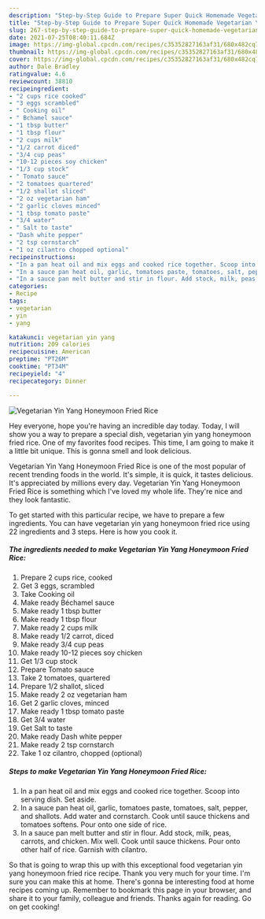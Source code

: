 ```yaml
---
description: "Step-by-Step Guide to Prepare Super Quick Homemade Vegetarian Yin Yang Honeymoon Fried Rice"
title: "Step-by-Step Guide to Prepare Super Quick Homemade Vegetarian Yin Yang Honeymoon Fried Rice"
slug: 267-step-by-step-guide-to-prepare-super-quick-homemade-vegetarian-yin-yang-honeymoon-fried-rice
date: 2021-07-25T08:40:11.684Z
image: https://img-global.cpcdn.com/recipes/c35352827163af31/680x482cq70/vegetarian-yin-yang-honeymoon-fried-rice-recipe-main-photo.jpg
thumbnail: https://img-global.cpcdn.com/recipes/c35352827163af31/680x482cq70/vegetarian-yin-yang-honeymoon-fried-rice-recipe-main-photo.jpg
cover: https://img-global.cpcdn.com/recipes/c35352827163af31/680x482cq70/vegetarian-yin-yang-honeymoon-fried-rice-recipe-main-photo.jpg
author: Dale Bradley
ratingvalue: 4.6
reviewcount: 38810
recipeingredient:
- "2 cups rice cooked"
- "3 eggs scrambled"
- " Cooking oil"
- " Bchamel sauce"
- "1 tbsp butter"
- "1 tbsp flour"
- "2 cups milk"
- "1/2 carrot diced"
- "3/4 cup peas"
- "10-12 pieces soy chicken"
- "1/3 cup stock"
- " Tomato sauce"
- "2 tomatoes quartered"
- "1/2 shallot sliced"
- "2 oz vegetarian ham"
- "2 garlic cloves minced"
- "1 tbsp tomato paste"
- "3/4 water"
- " Salt to taste"
- "Dash white pepper"
- "2 tsp cornstarch"
- "1 oz cilantro chopped optional"
recipeinstructions:
- "In a pan heat oil and mix eggs and cooked rice together. Scoop into serving dish. Set aside."
- "In a sauce pan heat oil, garlic, tomatoes paste, tomatoes, salt, pepper, and shallots. Add water and cornstarch. Cook until sauce thickens and tomatoes softens. Pour onto one side of rice."
- "In a sauce pan melt butter and stir in flour. Add stock, milk, peas, carrots, and chicken. Mix well. Cook until sauce thickens. Pour onto other half of rice. Garnish with cilantro."
categories:
- Recipe
tags:
- vegetarian
- yin
- yang

katakunci: vegetarian yin yang 
nutrition: 209 calories
recipecuisine: American
preptime: "PT26M"
cooktime: "PT34M"
recipeyield: "4"
recipecategory: Dinner

---
```



![Vegetarian Yin Yang Honeymoon Fried Rice](https://img-global.cpcdn.com/recipes/c35352827163af31/680x482cq70/vegetarian-yin-yang-honeymoon-fried-rice-recipe-main-photo.jpg)

Hey everyone, hope you're having an incredible day today. Today, I will show you a way to prepare a special dish, vegetarian yin yang honeymoon fried rice. One of my favorites food recipes. This time, I am going to make it a little bit unique. This is gonna smell and look delicious.



Vegetarian Yin Yang Honeymoon Fried Rice is one of the most popular of recent trending foods in the world. It's simple, it is quick, it tastes delicious. It's appreciated by millions every day. Vegetarian Yin Yang Honeymoon Fried Rice is something which I've loved my whole life. They're nice and they look fantastic.


To get started with this particular recipe, we have to prepare a few ingredients. You can have vegetarian yin yang honeymoon fried rice using 22 ingredients and 3 steps. Here is how you cook it.

<!--inarticleads1-->

##### The ingredients needed to make Vegetarian Yin Yang Honeymoon Fried Rice:

1. Prepare 2 cups rice, cooked
1. Get 3 eggs, scrambled
1. Take  Cooking oil
1. Make ready  Béchamel sauce
1. Make ready 1 tbsp butter
1. Make ready 1 tbsp flour
1. Make ready 2 cups milk
1. Make ready 1/2 carrot, diced
1. Make ready 3/4 cup peas
1. Make ready 10-12 pieces soy chicken
1. Get 1/3 cup stock
1. Prepare  Tomato sauce
1. Take 2 tomatoes, quartered
1. Prepare 1/2 shallot, sliced
1. Make ready 2 oz vegetarian ham
1. Get 2 garlic cloves, minced
1. Make ready 1 tbsp tomato paste
1. Get 3/4 water
1. Get  Salt to taste
1. Make ready Dash white pepper
1. Make ready 2 tsp cornstarch
1. Take 1 oz cilantro, chopped (optional)




<!--inarticleads2-->

##### Steps to make Vegetarian Yin Yang Honeymoon Fried Rice:

1. In a pan heat oil and mix eggs and cooked rice together. Scoop into serving dish. Set aside.
1. In a sauce pan heat oil, garlic, tomatoes paste, tomatoes, salt, pepper, and shallots. Add water and cornstarch. Cook until sauce thickens and tomatoes softens. Pour onto one side of rice.
1. In a sauce pan melt butter and stir in flour. Add stock, milk, peas, carrots, and chicken. Mix well. Cook until sauce thickens. Pour onto other half of rice. Garnish with cilantro.




So that is going to wrap this up with this exceptional food vegetarian yin yang honeymoon fried rice recipe. Thank you very much for your time. I'm sure you can make this at home. There's gonna be interesting food at home recipes coming up. Remember to bookmark this page in your browser, and share it to your family, colleague and friends. Thanks again for reading. Go on get cooking!
